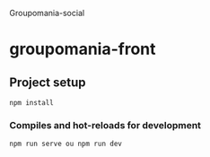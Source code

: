 Groupomania-social

# groupomania-front

## Project setup

```
npm install
```

### Compiles and hot-reloads for development

```
npm run serve ou npm run dev
```
